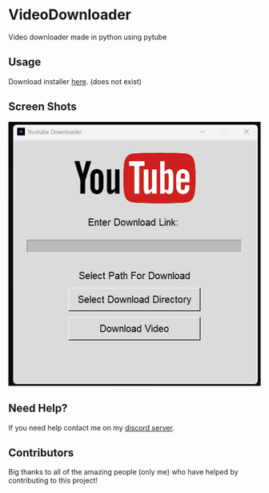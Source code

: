 # VideoDownloader
Video downloader made in python using pytube

## Usage
Download installer [here](). (does not exist)

## Screen Shots

<p align="center">
  <img alt="issue" src="https://github.com/Josakko/VideoDownloader/blob/main/screenshot.png?raw=true" width="750px">
</p>


## Need Help?
If you need help contact me on my [discord server](https://discord.gg/xgET5epJE6).

## Contributors
Big thanks to all of the amazing people (only me) who have helped by contributing to this project!
